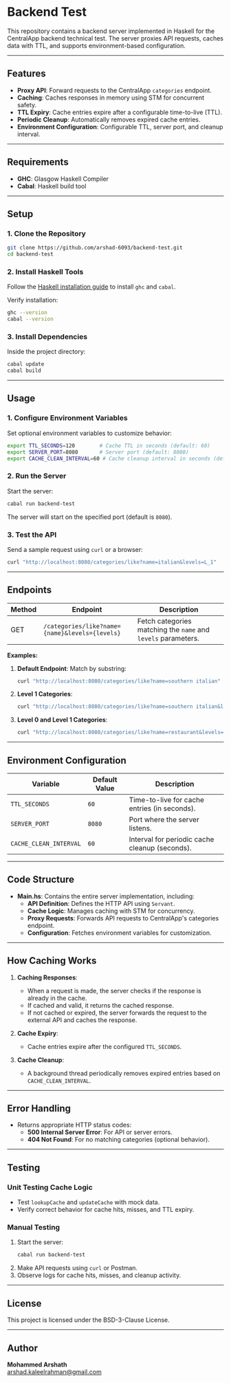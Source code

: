
# **Backend Test**

This repository contains a backend server implemented in Haskell for the CentralApp backend technical test. The server proxies API requests, caches data with TTL, and supports environment-based configuration.

---

## **Features**

- **Proxy API**: Forward requests to the CentralApp `categories` endpoint.
- **Caching**: Caches responses in memory using STM for concurrent safety.
- **TTL Expiry**: Cache entries expire after a configurable time-to-live (TTL).
- **Periodic Cleanup**: Automatically removes expired cache entries.
- **Environment Configuration**: Configurable TTL, server port, and cleanup interval.

---

## **Requirements**

- **GHC**: Glasgow Haskell Compiler
- **Cabal**: Haskell build tool

---

## **Setup**

### **1. Clone the Repository**
```bash
git clone https://github.com/arshad-6093/backend-test.git
cd backend-test
```

### **2. Install Haskell Tools**
Follow the [Haskell installation guide](https://www.haskell.org/downloads/) to install `ghc` and `cabal`.

Verify installation:
```bash
ghc --version
cabal --version
```

### **3. Install Dependencies**
Inside the project directory:
```bash
cabal update
cabal build
```

---

## **Usage**

### **1. Configure Environment Variables**
Set optional environment variables to customize behavior:
```bash
export TTL_SECONDS=120        # Cache TTL in seconds (default: 60)
export SERVER_PORT=8080       # Server port (default: 8080)
export CACHE_CLEAN_INTERVAL=60 # Cache cleanup interval in seconds (default: 60)
```

### **2. Run the Server**
Start the server:
```bash
cabal run backend-test
```

The server will start on the specified port (default is `8080`).

### **3. Test the API**
Send a sample request using `curl` or a browser:
```bash
curl "http://localhost:8080/categories/like?name=italian&levels=L_1"
```

---

## **Endpoints**

| Method | Endpoint                                 | Description                                                      |
|--------|-----------------------------------------|------------------------------------------------------------------|
| GET    | `/categories/like?name={name}&levels={levels}` | Fetch categories matching the `name` and `levels` parameters. |

**Examples:**

1. **Default Endpoint**: Match by substring:
   ```bash
   curl "http://localhost:8080/categories/like?name=southern italian"
   ```

2. **Level 1 Categories**:
   ```bash
   curl "http://localhost:8080/categories/like?name=southern italian&levels=L_1"
   ```

3. **Level 0 and Level 1 Categories**:
   ```bash
   curl "http://localhost:8080/categories/like?name=restaurant&levels=L_0,L_1"
   ```

---

## **Environment Configuration**

| Variable               | Default Value | Description                                     |
|-------------------------|---------------|-------------------------------------------------|
| `TTL_SECONDS`          | `60`          | Time-to-live for cache entries (in seconds).   |
| `SERVER_PORT`          | `8080`        | Port where the server listens.                 |
| `CACHE_CLEAN_INTERVAL` | `60`          | Interval for periodic cache cleanup (seconds). |

---

## **Code Structure**

- **Main.hs**: Contains the entire server implementation, including:
  - **API Definition**: Defines the HTTP API using `Servant`.
  - **Cache Logic**: Manages caching with STM for concurrency.
  - **Proxy Requests**: Forwards API requests to CentralApp's categories endpoint.
  - **Configuration**: Fetches environment variables for customization.

---

## **How Caching Works**

1. **Caching Responses**:
   - When a request is made, the server checks if the response is already in the cache.
   - If cached and valid, it returns the cached response.
   - If not cached or expired, the server forwards the request to the external API and caches the response.

2. **Cache Expiry**:
   - Cache entries expire after the configured `TTL_SECONDS`.

3. **Cache Cleanup**:
   - A background thread periodically removes expired entries based on `CACHE_CLEAN_INTERVAL`.

---

## **Error Handling**

- Returns appropriate HTTP status codes:
  - **500 Internal Server Error**: For API or server errors.
  - **404 Not Found**: For no matching categories (optional behavior).

---

## **Testing**

### **Unit Testing Cache Logic**
- Test `lookupCache` and `updateCache` with mock data.
- Verify correct behavior for cache hits, misses, and TTL expiry.

### **Manual Testing**
1. Start the server:
   ```bash
   cabal run backend-test
   ```
2. Make API requests using `curl` or Postman.
3. Observe logs for cache hits, misses, and cleanup activity.

---

## **License**
This project is licensed under the BSD-3-Clause License.

---

## **Author**
**Mohammed Arshath**  
<arshad.kaleelrahman@gmail.com>